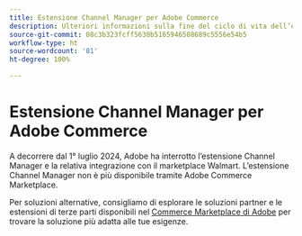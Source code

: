 ```yaml
---
title: Estensione Channel Manager per Adobe Commerce
description: Ulteriori informazioni sulla fine del ciclo di vita dell’estensione Channel Manager per Adobe Commerce.
source-git-commit: 08c3b323fcff5630b5165946508689c5556e54b5
workflow-type: ht
source-wordcount: '81'
ht-degree: 100%

---
```



# Estensione Channel Manager per Adobe Commerce

A decorrere dal 1° luglio 2024, Adobe ha interrotto l’estensione Channel Manager e la relativa integrazione con il marketplace Walmart. L’estensione Channel Manager non è più disponibile tramite Adobe Commerce Marketplace.

Per soluzioni alternative, consigliamo di esplorare le soluzioni partner e le estensioni di terze parti disponibili nel [Commerce Marketplace di Adobe](https://commercemarketplace.adobe.com/) per trovare la soluzione più adatta alle tue esigenze.


